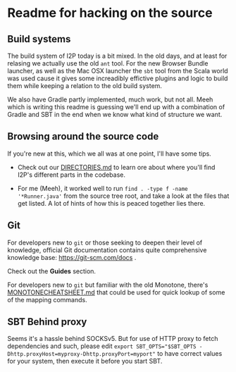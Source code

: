 # Readme for hacking on the source

## Build systems
The build system of I2P today is a bit mixed. 
In the old days, and at least for relasing we actually use
the old `ant` tool. For the new Browser Bundle launcher, as 
well as the Mac OSX launcher the `sbt` tool from the Scala 
world was used cause it gives some increadibly effictive plugins
and logic to build them while keeping a relation to the old build 
system.

We also have Gradle partly implemented, much work, but not all. Meeh 
which is writing this readme is guessing we'll end up with a combination
of Gradle and SBT in the end when we know what kind of structure we want.


## Browsing around the source code

If you're new at this, which we all was at one point, I'll have some tips.

* Check out our [DIRECTORIES.md](DIRECTORIES.md) to learn ore 
about where you'll find I2P's different parts in the codebase.

* For me (Meeh), it worked well to run `find . -type f -name '*Runner.java'` 
from the source tree root, and take a look at the files that get listed. A lot 
of hints of how this is peaced together lies there.


## Git

For developers new to `git` or those seeking to deepen their level of knowledge,
official Git documentation contains quite comprehensive knowledge base:
https://git-scm.com/docs .

Check out the **Guides** section.

For developers new to `git` but familiar with the old Monotone, there's
[MONOTONECHEATSHEET.md](MONOTONECHEATSHEET.md) that could be used for quick
lookup of some of the mapping commands.

## SBT Behind proxy

Seems it's a hassle behind SOCKSv5. But for use of HTTP proxy to fetch 
dependencies and such, please edit `export SBT_OPTS="$SBT_OPTS -Dhttp.proxyHost=myproxy-Dhttp.proxyPort=myport"` 
to have correct values for your system, then execute it before you start SBT.
